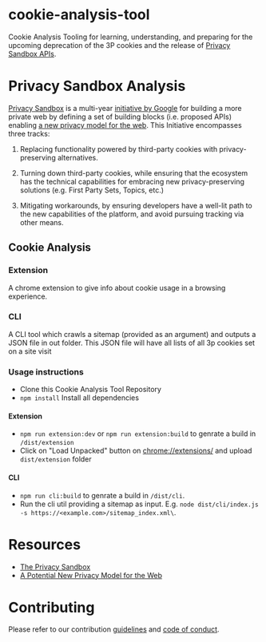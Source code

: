 # cookie-analysis-tool
Cookie Analysis Tooling for learning, understanding, and preparing for the upcoming deprecation of the 3P cookies and the release of [Privacy Sandbox APIs](https://privacysandbox.com/open-web/#proposals-for-the-web).

# Privacy Sandbox Analysis

[Privacy Sandbox](https://privacysandbox.com/) is a multi-year [initiative by Google](https://developer.chrome.com/docs/privacy-sandbox/overview/) for building a more private web by defining a set of building blocks (i.e. proposed APIs) enabling [a new privacy model for the web](https://github.com/michaelkleber/privacy-model). This Initiative encompasses three tracks:

1. Replacing functionality powered by third-party cookies with privacy-preserving alternatives.

2. Turning down third-party cookies, while  ensuring that the ecosystem has the technical capabilities for embracing new privacy-preserving solutions (e.g. First Party Sets, Topics, etc.)

3. Mitigating workarounds, by ensuring developers have a well-lit path to the new capabilities of the platform, and avoid pursuing tracking via other means. 

## Cookie Analysis

### Extension
A chrome extension to give info about cookie usage in a browsing experience.

### CLI

A CLI tool which crawls a sitemap (provided as an argument) and outputs a JSON file in out folder. This JSON file will have all lists of all 3p cookies set on a site visit

### Usage instructions

- Clone this Cookie Analysis Tool Repository
- `npm install` Install all dependencies

#### Extension

- `npm run extension:dev` or `npm run extension:build` to genrate a build in `/dist/extension`
- Click on "Load Unpacked" button on [chrome://extensions/](chrome://extensions/) and upload `dist/extension` folder

#### CLI

- `npm run cli:build` to genrate a build in `/dist/cli`.
- Run the cli util providing a sitemap as input. E.g. `node dist/cli/index.js -s https://<example.com>/sitemap_index.xml\`.

# Resources

* [The Privacy Sandbox](https://privacysandbox.com/)
* [A Potential New Privacy Model for the Web](https://github.com/michaelkleber/privacy-model)

# Contributing
Please refer to our contribution [guidelines](docs/CONTRIBUTING.md) and [code of conduct](docs/code-of-conduct.md).
